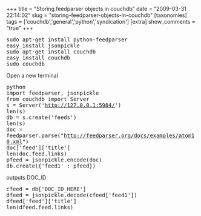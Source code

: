 +++
title = "Storing feedparser objects in couchdb"
date = "2009-03-31 22:14:02"
slug = "storing-feedparser-objects-in-couchdb"
[taxonomies]
tags = ['couchdb','general','python','syndication']
[extra]
show_comments = "true"
+++

<kbd>sudo apt-get install python-feedparser  
easy\_install jsonpickle  
sudo apt-get install couchdb  
easy\_install couchdb  
sudo couchdb</kbd>

Open a new terminal

<kbd>python  
import feedparser, jsonpickle  
from couchdb import Server  
s = Server('http://127.0.0.1:5984/')  
len(s)  
db = s.create('feeds')  
len(s)  
doc = feedparser.parse("http://feedparser.org/docs/examples/atom10.xml")  
doc\['feed'\]\['title'\]  
len(doc.feed.links)  
pfeed = jsonpickle.encode(doc)  
db.create({'feed1' : pfeed})</kbd>

outputs DOC\_ID

<kbd>cfeed = db\['DOC\_ID\_HERE'\]  
dfeed = jsonpickle.decode(cfeed\['feed1'\])  
dfeed\['feed'\]\['title'\]  
len(dfeed.feed.links)</kbd>
